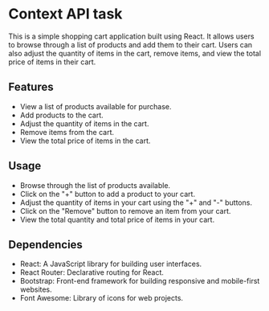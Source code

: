 # Context API task
This is a simple shopping cart application built using React. It allows users to browse through a list of products and add them to their cart. Users can also adjust the quantity of items in the cart, remove items, and view the total price of items in their cart.

## Features

- View a list of products available for purchase.
- Add products to the cart.
- Adjust the quantity of items in the cart.
- Remove items from the cart.
- View the total price of items in the cart.

## Usage

- Browse through the list of products available.
- Click on the "+" button to add a product to your cart.
- Adjust the quantity of items in your cart using the "+" and "-" buttons.
- Click on the "Remove" button to remove an item from your cart.
- View the total quantity and total price of items in your cart.

## Dependencies

- React: A JavaScript library for building user interfaces.
- React Router: Declarative routing for React.
- Bootstrap: Front-end framework for building responsive and mobile-first websites.
- Font Awesome: Library of icons for web projects.